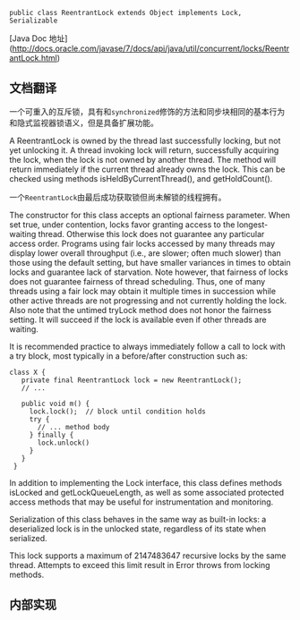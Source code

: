     public class ReentrantLock extends Object implements Lock, Serializable
	
[Java Doc 地址] (http://docs.oracle.com/javase/7/docs/api/java/util/concurrent/locks/ReentrantLock.html)

## 文档翻译

一个可重入的互斥锁，具有和`synchronized`修饰的方法和同步块相同的基本行为和隐式监视器锁语义，但是具备扩展功能。

A ReentrantLock is owned by the thread last successfully locking, but not yet unlocking it. A thread invoking lock will return, successfully acquiring the lock, when the lock is not owned by another thread. The method will return immediately if the current thread already owns the lock. This can be checked using methods isHeldByCurrentThread(), and getHoldCount().

一个`ReentrantLock`由最后成功获取锁但尚未解锁的线程拥有。

The constructor for this class accepts an optional fairness parameter. When set true, under contention, locks favor granting access to the longest-waiting thread. Otherwise this lock does not guarantee any particular access order. Programs using fair locks accessed by many threads may display lower overall throughput (i.e., are slower; often much slower) than those using the default setting, but have smaller variances in times to obtain locks and guarantee lack of starvation. Note however, that fairness of locks does not guarantee fairness of thread scheduling. Thus, one of many threads using a fair lock may obtain it multiple times in succession while other active threads are not progressing and not currently holding the lock. Also note that the untimed tryLock method does not honor the fairness setting. It will succeed if the lock is available even if other threads are waiting.

It is recommended practice to always immediately follow a call to lock with a try block, most typically in a before/after construction such as:

    class X {
	   private final ReentrantLock lock = new ReentrantLock();
	   // ...

	   public void m() {
		 lock.lock();  // block until condition holds
		 try {
		   // ... method body
		 } finally {
		   lock.unlock()
		 }
	   }
	 }
	 
In addition to implementing the Lock interface, this class defines methods isLocked and getLockQueueLength, as well as some associated protected access methods that may be useful for instrumentation and monitoring.

Serialization of this class behaves in the same way as built-in locks: a deserialized lock is in the unlocked state, regardless of its state when serialized.

This lock supports a maximum of 2147483647 recursive locks by the same thread. Attempts to exceed this limit result in Error throws from locking methods.

## 内部实现
